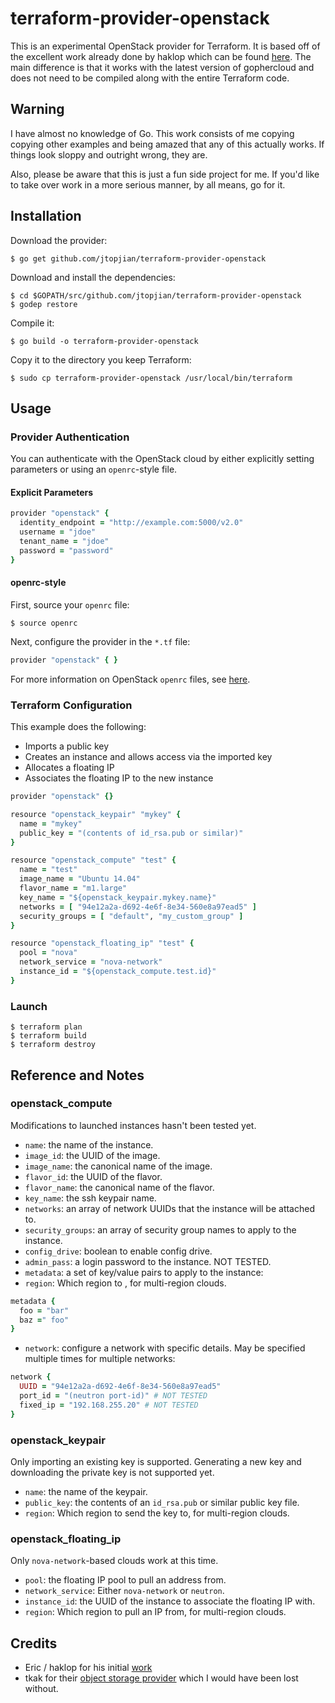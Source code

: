 # terraform-provider-openstack

This is an experimental OpenStack provider for Terraform. It is based off of the excellent work already done by haklop which can be found [here](https://github.com/haklop/terraform). The main difference is that it works with the latest version of gophercloud and does not need to be compiled along with the entire Terraform code.

## Warning

I have almost no knowledge of Go. This work consists of me copying copying other examples and being amazed that any of this actually works. If things look sloppy and outright wrong, they are.

Also, please be aware that this is just a fun side project for me. If you'd like to take over work in a more serious manner, by all means, go for it.

## Installation

Download the provider:

```shell
$ go get github.com/jtopjian/terraform-provider-openstack
```

Download and install the dependencies:

```shell
$ cd $GOPATH/src/github.com/jtopjian/terraform-provider-openstack
$ godep restore
```

Compile it:

```shell
$ go build -o terraform-provider-openstack
```

Copy it to the directory you keep Terraform:

```shell
$ sudo cp terraform-provider-openstack /usr/local/bin/terraform
```

## Usage

### Provider Authentication

You can authenticate with the OpenStack cloud by either explicitly setting parameters or using an `openrc`-style file.

#### Explicit Parameters

```ruby
provider "openstack" {
  identity_endpoint = "http://example.com:5000/v2.0"
  username = "jdoe"
  tenant_name = "jdoe"
  password = "password"
}
```

#### openrc-style

First, source your `openrc` file:

```shell
$ source openrc
```

Next, configure the provider in the `*.tf` file:

```ruby
provider "openstack" { }
```

For more information on OpenStack `openrc` files, see [here](http://docs.openstack.org/user-guide/content/cli_openrc.html]).

### Terraform Configuration

This example does the following:

* Imports a public key
* Creates an instance and allows access via the imported key
* Allocates a floating IP
* Associates the floating IP to the new instance

```ruby
provider "openstack" {}

resource "openstack_keypair" "mykey" {
  name = "mykey"
  public_key = "(contents of id_rsa.pub or similar)"
}

resource "openstack_compute" "test" {
  name = "test"
  image_name = "Ubuntu 14.04"
  flavor_name = "m1.large"
  key_name = "${openstack_keypair.mykey.name}"
  networks = [ "94e12a2a-d692-4e6f-8e34-560e8a97ead5" ]
  security_groups = [ "default", "my_custom_group" ]
}

resource "openstack_floating_ip" "test" {
  pool = "nova"
  network_service = "nova-network"
  instance_id = "${openstack_compute.test.id}"
}

```

### Launch

```shell
$ terraform plan
$ terraform build
$ terraform destroy
```

## Reference and Notes

### openstack_compute

Modifications to launched instances hasn't been tested yet.

* `name`: the name of the instance.
* `image_id`: the UUID of the image.
* `image_name`: the canonical name of the image.
* `flavor_id`: the UUID of the flavor.
* `flavor_name`: the canonical name of the flavor.
* `key_name`: the ssh keypair name.
* `networks`: an array of network UUIDs that the instance will be attached to.
* `security_groups`: an array of security group names to apply to the instance.
* `config_drive`: boolean to enable config drive.
* `admin_pass`: a login password to the instance. NOT TESTED.
* `metadata`: a set of key/value pairs to apply to the instance:
* `region`: Which region to , for multi-region clouds.

```ruby
metadata {
  foo = "bar"
  baz =" foo"
}
```

* `network`: configure a network with specific details. May be specified multiple times for multiple networks:

```ruby
network {
  UUID = "94e12a2a-d692-4e6f-8e34-560e8a97ead5"
  port_id = "(neutron port-id)" # NOT TESTED
  fixed_ip = "192.168.255.20" # NOT TESTED
}
```

### openstack_keypair

Only importing an existing key is supported. Generating a new key and downloading the private key is not supported yet.

* `name`: the name of the keypair.
* `public_key`: the contents of an `id_rsa.pub` or similar public key file.
* `region`: Which region to send the key to, for multi-region clouds.


### openstack_floating_ip

Only `nova-network`-based clouds work at this time.

* `pool`: the floating IP pool to pull an address from.
* `network_service`: Either `nova-network` or `neutron`.
* `instance_id`: the UUID of the instance to associate the floating IP with.
* `region`: Which region to pull an IP from, for multi-region clouds.

## Credits

* Eric / haklop for his initial [work](https://github.com/haklop/terraform)
* tkak for their [object storage provider](https://github.com/tkak/terraform-provider-conoha) which I would have been lost without.

